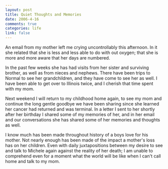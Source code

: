 ```yaml
--- 
layout: post
title: Quiet Thoughts and Memories
date: 2006-4-16
comments: true
categories: life
link: false
---
```

An email from my mother left me crying uncontrollably this afternoon. In it she related that she is less and less able to do with out oxygen; that she is more and more aware that her days are numbered.

In the past few weeks she has had visits from her sister and surviving brother, as well as from nieces and nephews. There have been trips to Normal to see her grandchildren, and they have come to see her as well. I have been able to get over to Illinois twice, and I cherish that time spent with my mom.

Next weekend I will return to my childhood home again, to see my mom and continue the long gentle goodbye we have been sharing since she learned her cancer had returned and was terminal. In a letter I sent to her shortly after her birthday I shared some of my memories of her, and in her email and our conversations she has shared some of her memories and thoughts as well.

I know much has been made throughout history of a boys love for his mother. Not nearly enough has been made of the impact a mother's loss has on her children. Even with daily juxtapositions between my desire to see and talk to Michele again against the reality of her death; I am unable to comprehend even for a moment what the world will be like when I can't call home and talk to my mom.

